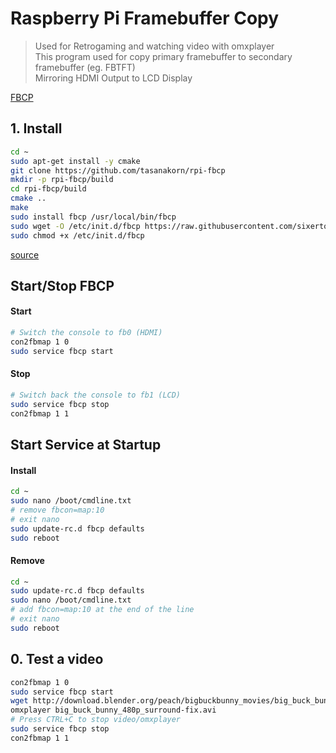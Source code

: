 # Raspberry Pi Framebuffer Copy

> Used for Retrogaming and watching video with omxplayer<br>
> This program used for copy primary framebuffer to secondary framebuffer (eg. FBTFT)<br>
> Mirroring HDMI Output to LCD Display

[FBCP](https://github.com/tasanakorn/rpi-fbcp)

## 1. Install

```bash
cd ~
sudo apt-get install -y cmake
git clone https://github.com/tasanakorn/rpi-fbcp
mkdir -p rpi-fbcp/build
cd rpi-fbcp/build
cmake ..
make
sudo install fbcp /usr/local/bin/fbcp
sudo wget -O /etc/init.d/fbcp https://raw.githubusercontent.com/sixertoy/retrobox/master/files/fbcp
sudo chmod +x /etc/init.d/fbcp
```

[source](https://github.com/notro/fbtft/wiki/FBTFT-on-Raspian#framebuffer-copy)

## Start/Stop FBCP

#### Start

```bash
# Switch the console to fb0 (HDMI)
con2fbmap 1 0
sudo service fbcp start
```

#### Stop

```bash
# Switch back the console to fb1 (LCD)
sudo service fbcp stop
con2fbmap 1 1
```

## Start Service at Startup

#### Install

```bash
cd ~
sudo nano /boot/cmdline.txt
# remove fbcon=map:10
# exit nano
sudo update-rc.d fbcp defaults
sudo reboot
```

#### Remove

```bash
cd ~
sudo update-rc.d fbcp defaults
sudo nano /boot/cmdline.txt
# add fbcon=map:10 at the end of the line
# exit nano
sudo reboot
```

## 0. Test a video

```bash
con2fbmap 1 0
sudo service fbcp start
wget http://download.blender.org/peach/bigbuckbunny_movies/big_buck_bunny_480p_surround-fix.avi
omxplayer big_buck_bunny_480p_surround-fix.avi
# Press CTRL+C to stop video/omxplayer
sudo service fbcp stop
con2fbmap 1 1
```
